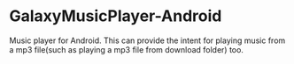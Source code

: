 # GalaxyMusicPlayer-Android
Music player for Android. This can provide the intent for playing music from a mp3 file(such as playing a mp3 file from download folder) too.
